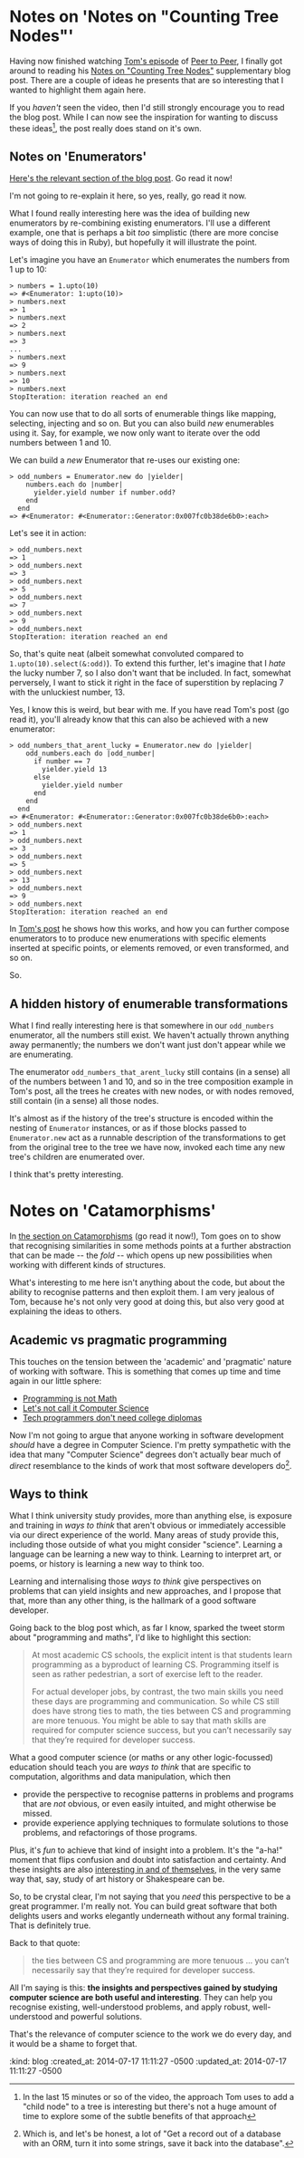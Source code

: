 Notes on 'Notes on "Counting Tree Nodes"'
=========================================

Having now finished watching [Tom's episode][] of [Peer to Peer][], I finally got around to reading his [Notes on "Counting Tree Nodes"][] supplementary blog post. There are a couple of ideas he presents that are so interesting that I wanted to highlight them again here.

If you *haven't* seen the video, then I'd still strongly encourage you to read the blog post. While I can now see the inspiration for wanting to discuss these ideas[^1], the post really does stand on it's own.

## Notes on 'Enumerators'

[Here's the relevant section of the blog post][enumerator-section]. Go read it now!

I'm not going to re-explain it here, so yes, really, go read it now.

What I found really interesting here was the idea of building new enumerators by re-combining existing enumerators. I'll use a different example, one that is perhaps a bit *too* simplistic (there are more concise ways of doing this in Ruby), but hopefully it will illustrate the point.

Let's imagine you have an `Enumerator` which enumerates the numbers from 1 up to 10:

    > numbers = 1.upto(10)
    => #<Enumerator: 1:upto(10)>
    > numbers.next
    => 1
    > numbers.next
    => 2
    > numbers.next
    => 3
    ...
    > numbers.next
    => 9
    > numbers.next
    => 10
    > numbers.next
    StopIteration: iteration reached an end

You can now use that to do all sorts of enumerable things like mapping, selecting, injecting and so on. But you can also build *new* enumerables using it. Say, for example, we now only want to iterate over the odd numbers between 1 and 10.

We can build a *new* Enumerator that re-uses our existing one:

    > odd_numbers = Enumerator.new do |yielder|
        numbers.each do |number|
          yielder.yield number if number.odd?
        end
      end
    => #<Enumerator: #<Enumerator::Generator:0x007fc0b38de6b0>:each>

Let's see it in action:

    > odd_numbers.next
    => 1
    > odd_numbers.next
    => 3
    > odd_numbers.next
    => 5
    > odd_numbers.next
    => 7
    > odd_numbers.next
    => 9
    > odd_numbers.next
    StopIteration: iteration reached an end

So, that's quite neat (albeit somewhat convoluted compared to `1.upto(10).select(&:odd)`). To extend this further, let's imagine that I _hate_ the lucky number 7, so I also don't want that be included. In fact, somewhat perversely, I want to stick it right in the face of superstition by replacing 7 with the unluckiest number, 13.

Yes, I know this is weird, but bear with me. If you have read Tom's post (go read it), you'll already know that this can also be achieved with a new enumerator:

    > odd_numbers_that_arent_lucky = Enumerator.new do |yielder|
        odd_numbers.each do |odd_number|
          if number == 7
            yielder.yield 13
          else
            yielder.yield number
          end
        end
      end
    => #<Enumerator: #<Enumerator::Generator:0x007fc0b38de6b0>:each>
    > odd_numbers.next
    => 1
    > odd_numbers.next
    => 3
    > odd_numbers.next
    => 5
    > odd_numbers.next
    => 13
    > odd_numbers.next
    => 9
    > odd_numbers.next
    StopIteration: iteration reached an end

In [Tom's post][enumerator-section] he shows how this works, and how you can further compose enumerators to to produce new enumerations with specific elements inserted at specific points, or elements removed, or even transformed, and so on.

So.

## A hidden history of enumerable transformations

What I find really interesting here is that somewhere in our `odd_numbers` enumerator, all the numbers still exist. We haven't actually thrown anything away permanently; the numbers we don't want just don't appear while we are enumerating.

The enumerator `odd_numbers_that_arent_lucky` still contains (in a sense) all of the numbers between 1 and 10, and so in the tree composition example in Tom's post, all the trees he creates with new nodes, or with nodes removed, still contain (in a sense) all those nodes.

It's almost as if the history of the tree's structure is encoded within the nesting of `Enumerator` instances, or as if those blocks passed to `Enumerator.new` act as a runnable description of the transformations to get from the original tree to the tree we have now, invoked each time any new tree's children are enumerated over.

I think that's pretty interesting.


# Notes on 'Catamorphisms'

In [the section on Catamorphisms][catamorphism-section] (go read it now!), Tom goes on to show that recognising similarities in some methods points at a further abstraction that can be made -- the *fold* -- which opens up new possibilities when working with different kinds of structures.

What's interesting to me here isn't anything about the code, but about the ability to recognise patterns and then exploit them. I am very jealous of Tom, because he's not only very good at doing this, but also very good at explaining the ideas to others.

## Academic vs pragmatic programming

This touches on the tension between the 'academic' and 'pragmatic' nature of working with software. This is something that comes up time and time again in our little sphere:

* [Programming is not Math](http://www.sarahmei.com/blog/2014/07/15/programming-is-not-math/)
* [Let's not call it Computer Science](http://codemanship.co.uk/parlezuml/blog/?postid=1109)
* [Tech programmers don't need college diplomas](http://magazine.good.is/articles/turn-on-code-in-drop-out)

Now I'm not going to argue that anyone working in software development *should* have a degree in Computer Science. I'm pretty sympathetic with the idea that many "Computer Science" degrees don't actually bear much of _direct_ resemblance to the kinds of work that most software developers do[^2].

## Ways to think

What I think university study provides, more than anything else, is exposure and training in _ways to think_ that aren't obvious or immediately accessible via our direct experience of the world. Many areas of study provide this, including those outside of what you might consider "science". Learning a language can be learning a new way to think. Learning to interpret art, or poems, or history is learning a new way to think too.

Learning and internalising those _ways to think_ give perspectives on problems that can yield insights and new approaches, and I propose that that, more than any other thing, is the hallmark of a good software developer.

Going back to the blog post which, as far I know, sparked the tweet storm about "programming and maths", I'd like to highlight this section:

> At most academic CS schools, the explicit intent is that students learn programming as a byproduct of learning CS. Programming itself is seen as rather pedestrian, a sort of exercise left to the reader.
>
> For actual developer jobs, by contrast, the two main skills you need these days are programming and communication. So while CS still does have strong ties to math, the ties between CS and programming are more tenuous. You might be able to say that math skills are required for computer science success, but you can’t necessarily say that they’re required for developer success.

What a good computer science (or maths or any other logic-focussed) education should teach you are _ways to think_ that are specific to computation, algorithms and data manipulation, which then

* provide the perspective to recognise patterns in problems and programs that are _not_ obvious, or even easily intuited, and might otherwise be missed.
* provide experience applying techniques to formulate solutions to those problems, and refactorings of those programs.

Plus, it's _fun_ to achieve that kind of insight into a problem. It's the "a-ha!" moment that flips confusion and doubt into satisfaction and certainty. And these insights are also [interesting in and of themselves][computation-book], in the very same way that, say, study of art history or Shakespeare can be.

So, to be crystal clear, I'm not saying that you *need* this perspective to be a great programmer. I'm really not. You can build great software that both delights users and works elegantly underneath without any formal training. That is definitely true.

Back to that quote:

> the ties between CS and programming are more tenuous ... you can’t necessarily say that they’re required for developer success.

All I'm saying is this: __the insights and perspectives gained by studying computer science are both useful and interesting__. They can help you recognise existing, well-understood problems, and apply robust, well-understood and powerful solutions.

That's the relevance of computer science to the work we do every day, and it would be a shame to forget that.

[Tom's episode]: http://peertopeer.io/videos/1-tom-stuart
[Notes on "Counting Tree Nodes"]: http://codon.com/notes-on-counting-tree-nodes
[Peer to Peer]: http://peertopeer.io
[enumerator-section]: http://codon.com/notes-on-counting-tree-nodes#enumerators
[catamorphism-section]: http://codon.com/notes-on-counting-tree-nodes#catamorphisms
[computation-book]: http://computationbook.com


[^1]: In the last 15 minutes or so of the video, the approach Tom uses to add a "child node" to a tree is interesting but there's not a huge amount of time to explore some of the subtle benefits of that approach
[^2]: Which is, and let's be honest, a lot of "Get a record out of a database with an ORM, turn it into some strings, save it back into the database".

:kind: blog
:created_at: 2014-07-17 11:11:27 -0500
:updated_at: 2014-07-17 11:11:27 -0500

